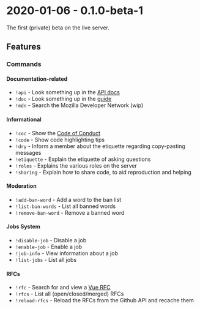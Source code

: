 # 2020-01-06 - 0.1.0-beta-1

The first (private) beta on the live server.

## Features

### Commands

#### Documentation-related

- `!api` - Look something up in the [API docs](https://vuejs.org/v2/api/)
- `!doc` - Look something up in the [guide](https://vuejs.org/v2/guide/)
- `!mdn` - Search the Mozilla Developer Network (wip)

#### Informational

- `!coc` - Show the [Code of Conduct](https://vuejs.org/coc/)
- `!code` - Show code highlighting tips
- `!dry` - Inform a member about the etiquette regarding copy-pasting messages
- `!etiquette` - Explain the etiquette of asking questions
- `!roles` - Explains the various roles on the server
- `!sharing` - Explain how to share code, to aid reproduction and helping

#### Moderation

- `!add-ban-word` - Add a word to the ban list
- `!list-ban-words` - List all banned words
- `!remove-ban-word` - Remove a banned word

#### Jobs System

- `!disable-job` - Disable a job
- `!enable-job` - Enable a job
- `!job-info` - View information about a job
- `!list-jobs` - List all jobs

#### RFCs

- `!rfc` - Search for and view a [Vue RFC](https://github.com/vuejs/rfcs)
- `!rfcs` - List all (open/closed/merged) RFCs
- `!reload-rfcs` - Reload the RFCs from the Github API and recache them
